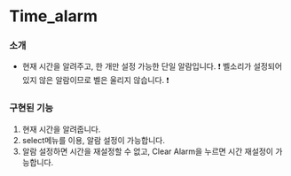 <h1>Time_alarm</h1>
<h3>소개</h3>
<ul>
<li>현재 시간을 알려주고, 한 개만 설정 가능한 단일 알람입니다.
❗ 벨소리가 설정되어 있지 않은 알람이므로 벨은 울리지 않습니다. ❗
</li>
</ul>
<h3> 구현된 기능</h3>
<ol>
  <li>현재 시간을 알려줍니다.</li>
  <li>select메뉴를 이용, 알람 설정이 가능합니다.</li>
  <li>알람 설정하면 시간을 재설정할 수 없고, Clear Alarm을 누르면 시간 재설정이 가능합니다.</li>
</ol>

